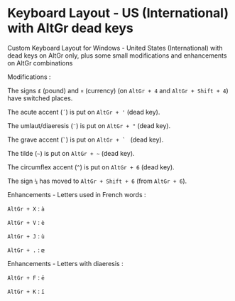 # Keyboard Layout - US (International) with AltGr dead keys

Custom Keyboard Layout for Windows - United States (International) with dead keys on AltGr only, plus some small modifications and enhancements on AltGr combinations


Modifications :

The signs `£` (pound) and `¤` (currency) (on `AltGr + 4` and `AltGr + Shift + 4`) have switched places.

The acute accent (`´`) is put on `AltGr + '` (dead key).

The umlaut/diaeresis (`¨`) is put on `AltGr + "` (dead key).

The grave accent (`` ` ``) is put on ``AltGr + ` `` (dead key).

The tilde (`~`) is put on `AltGr + ~` (dead key).

The circumflex accent (`^`) is put on `AltGr + 6` (dead key).

The sign `¼` has moved to `AltGr + Shift + 6` (from `AltGr + 6`).


Enhancements - Letters used in French words :

`AltGr + X` : `à`

`AltGr + V` : `è`

`AltGr + J` : `ù`

`AltGr + .` : `œ`

Enhancements - Letters with diaeresis :

`AltGr + F` : `ë`

`AltGr + K` : `ï`
